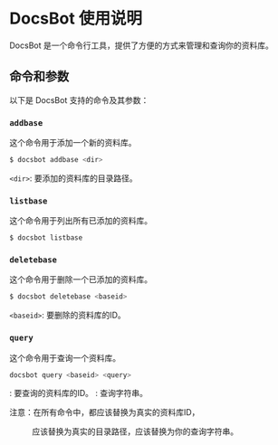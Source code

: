 # DocsBot 使用说明

DocsBot 是一个命令行工具，提供了方便的方式来管理和查询你的资料库。

## 命令和参数

以下是 DocsBot 支持的命令及其参数：

### `addbase`

这个命令用于添加一个新的资料库。

```bash
$ docsbot addbase <dir>
```
`<dir>`: 要添加的资料库的目录路径。

### `listbase`
这个命令用于列出所有已添加的资料库。

```bash
$ docsbot listbase
```

### `deletebase`
这个命令用于删除一个已添加的资料库。

```bash
$ docsbot deletebase <baseid>
```
`<baseid>`: 要删除的资料库的ID。

### `query`
这个命令用于查询一个资料库。

```bash
docsbot query <baseid> <query>
```
<baseid>: 要查询的资料库的ID。
<query>: 查询字符串。

注意：在所有命令中，<baseid>都应该替换为真实的资料库ID，<dir>应该替换为真实的目录路径，<query>应该替换为你的查询字符串。